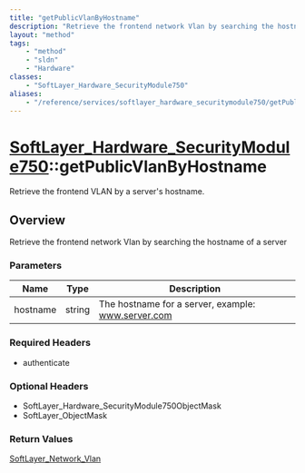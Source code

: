 ```yaml
---
title: "getPublicVlanByHostname"
description: "Retrieve the frontend network Vlan by searching the hostname of a server"
layout: "method"
tags:
    - "method"
    - "sldn"
    - "Hardware"
classes:
    - "SoftLayer_Hardware_SecurityModule750"
aliases:
    - "/reference/services/softlayer_hardware_securitymodule750/getPublicVlanByHostname"
---
```

# [SoftLayer_Hardware_SecurityModule750](/reference/services/SoftLayer_Hardware_SecurityModule750)::getPublicVlanByHostname

Retrieve the frontend VLAN by a server's hostname.


## Overview 
Retrieve the frontend network Vlan by searching the hostname of a server 

### Parameters 
|Name | Type | Description |
| --- | --- | --- |
|hostname| string| The hostname for a server, example: www.server.com|


### Required Headers
* authenticate

### Optional Headers
* SoftLayer_Hardware_SecurityModule750ObjectMask
* SoftLayer_ObjectMask

### Return Values
<a href='/reference/datatypes/SoftLayer_Network_Vlan'>SoftLayer_Network_Vlan </a>

